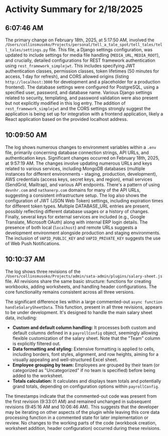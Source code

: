 # Activity Summary for 2/18/2025

## 6:07:46 AM
The primary change on February 18th, 2025, at 5:17:50 AM, involved the `/Users/collinsmusoko/Projects/personal/tell_a_tale_spot/tell_tales/tell_tales/settings.py` file.  This file, a Django settings configuration, was updated to include settings for media file handling (`MEDIA_URL`, `MEDIA_ROOT`),  and crucially, detailed configurations for REST framework authentication using `rest_framework_simplejwt`. This includes specifying JWT authentication classes, permission classes, token lifetimes (50 minutes for access, 1 day for refresh), and  CORS allowed origins (listing `http://localhost:3000` for development and a placeholder for a production frontend).  The database settings were configured for PostgreSQL, using a specified user, password, and database name.  Various Django settings related to security, templating, and password validation were also present but not explicitly modified in this log entry. The addition of `rest_framework_simplejwt` and the CORS settings strongly suggest the application is being set up for integration with a frontend application, likely a React application based on the provided localhost address.


## 10:09:50 AM
The log shows numerous changes to environment variables within a `.env` file, primarily concerning database connection strings, API URLs, and authentication keys.  Significant changes occurred on February 18th, 2025, at 9:57:19 AM.  The changes involve updating numerous URLs and keys related to various services, including MongoDB databases (multiple instances for different environments - staging, production, development), AWS credentials (access keys, secret keys, and region), email services (SendGrid, Mailtrap), and various API endpoints.  There's a pattern of using `devnhr.com` and `nathanerp.com` domains for many of the API URLs, suggesting a consistent infrastructure setup.  The log also shows the configuration of JWT (JSON Web Token) settings, including expiration times for different token types.  Multiple DATABASE_URL entries are present, possibly reflecting different database usages or a history of changes.  Finally, several keys for external services are included (e.g., Google Translate, Microsoft OAuth) along with internal ERP login details.  The presence of both local (`localhost`) and remote URLs suggests a development environment alongside production and staging environments. The inclusion of `VAPID_PUBLIC_KEY` and `VAPID_PRIVATE_KEY` suggests the use of Web Push Notifications.


## 10:10:37 AM
The log shows three revisions of the `/Users/collinsmusoko/Projects/admin/sata-admin/plugins/salary-sheet.js` file.  All revisions share the same basic structure: functions for creating workbooks, adding worksheets, and handling header configurations.  The core functionality remains consistent across all three versions.

The significant difference lies within a large commented-out `async function handleSalarySheetData`. This function, present in all three revisions, appears to be under development. It's designed to handle the main salary sheet data, including:

* **Custom and default column handling:**  It processes both custom and default columns defined in a `payrollConfig` object, seemingly allowing flexible customization of the salary sheet. Note that the "Team" column is explicitly filtered out.
* **Data formatting and styling:** Extensive formatting is applied to cells, including borders, font styles, alignment, and row heights, aiming for a visually appealing and well-structured Excel sheet.
* **Employee grouping by team:** Employees are grouped by their team (or categorized as "Uncategorized" if no team is specified) before being added to the worksheet.
* **Totals calculation:**  It calculates and displays team totals and potentially grand totals, depending on configuration options within `payrollConfig`.

The timestamps indicate that the commented-out code was present from the first revision (9:33:01 AM) and remained unchanged in subsequent revisions (9:45:16 AM and 10:06:46 AM).  This suggests that the developer may be iterating on other aspects of the plugin while leaving this core data processing function in a commented state for later implementation or review.  No changes to the working parts of the code (workbook creation, worksheet addition, header configuration) occurred during these revisions.
